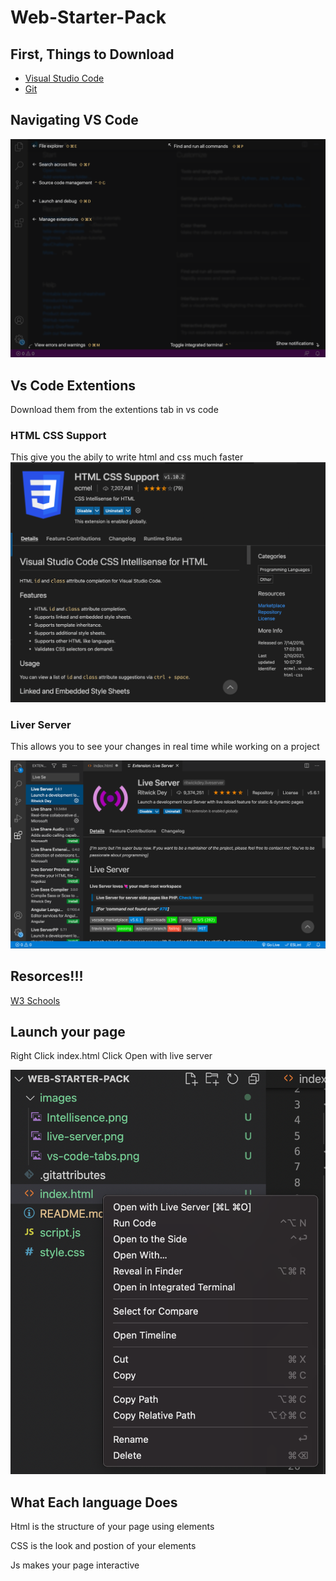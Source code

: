 # Web-Starter-Pack

## First, Things to Download

* [Visual Studio Code](https://code.visualstudio.com/Download)
* [Git](https://git-scm.com/downloads)


## Navigating VS Code

![](/images/vs-code-tabs.png)


## Vs Code Extentions 
Download them from the extentions tab in vs code
### HTML CSS Support 
This give you the abily to write html and css much faster
![Intellisence](/images/Intellisence.png)

### Liver Server
This allows you to see your changes in real time while working on a project

![Live Server](/images/live-server.png)

## Resorces!!!

[W3 Schools](https://www.w3schools.com)

## Launch your page
Right Click index.html
Click Open with live server

![Example](/images/example.png)


## What Each language Does

Html is the structure of your page using elements

CSS is the look and postion of your elements

Js makes your page interactive 





